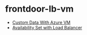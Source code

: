# frontdoor-lb-vm

* [Custom Data With Azure VM][1]
* [Availability Set with Load Balancer][2]

[1]: https://medium.com/@gmusumeci/how-to-bootstrapping-azure-vms-with-terraform-c8fdaa457836
[2]: https://docs.microsoft.com/en-us/azure/developer/terraform/create-vm-cluster-with-infrastructure